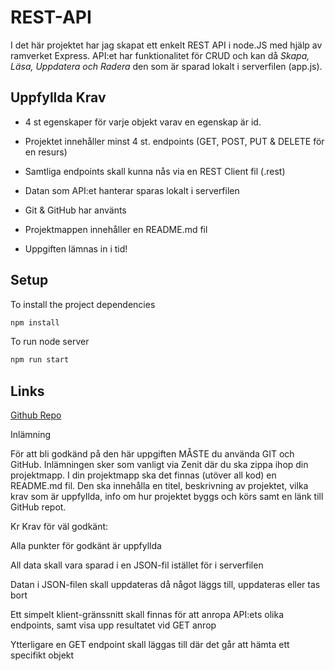 # REST-API

I det här projektet har jag skapat ett enkelt REST API i node.JS med hjälp av ramverket Express. 
API:et har funktionalitet för CRUD och kan då *Skapa, Läsa, Uppdatera och Radera* den som är sparad lokalt i serverfilen (app.js).




## Uppfyllda Krav

- 4 st egenskaper för varje objekt varav en egenskap är id.

- Projektet innehåller minst 4 st. endpoints (GET, POST, PUT &  DELETE för en resurs)

- Samtliga endpoints skall kunna nås via en REST Client fil (.rest)

- Datan som API:et hanterar sparas lokalt i serverfilen

- Git & GitHub har använts

- Projektmappen innehåller en README.md fil
- Uppgiften lämnas in i tid!


## Setup
To install the project dependencies
```bash
npm install
```


To run node server
```bash
npm run start
```






## Links 
[Github Repo](https://github.com/solkatt/REST-API)



Inlämning

För att bli godkänd på den här uppgiften MÅSTE du använda GIT och GitHub. Inlämningen sker som vanligt via Zenit där du ska zippa ihop din projektmapp. I din projektmapp ska det finnas (utöver all kod) en README.md fil. Den ska innehålla en titel, beskrivning av projektet, vilka krav som är uppfyllda, info om hur projektet byggs och körs samt en länk till GitHub repot.

Kr
Krav för väl godkänt:

Alla punkter för godkänt är uppfyllda

All data skall vara sparad i en JSON-fil istället för i serverfilen

Datan i JSON-filen skall uppdateras då något läggs till, uppdateras eller tas bort

Ett simpelt klient-gränssnitt skall finnas för att anropa API:ets olika endpoints, samt visa upp resultatet vid GET anrop

Ytterligare en GET endpoint skall läggas till där det går att hämta ett specifikt objekt
